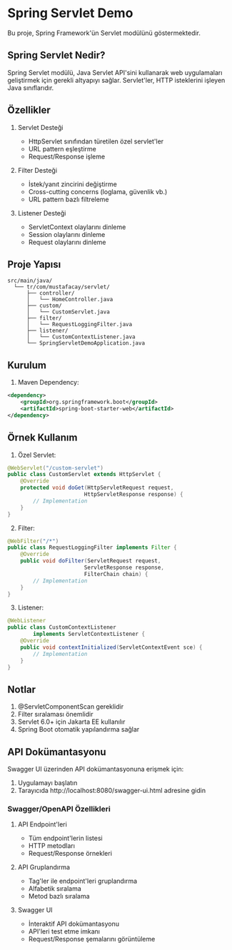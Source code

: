 # Spring Servlet Demo

Bu proje, Spring Framework'ün Servlet modülünü göstermektedir.

## Spring Servlet Nedir?

Spring Servlet modülü, Java Servlet API'sini kullanarak web uygulamaları geliştirmek için gerekli altyapıyı sağlar. Servlet'ler, HTTP isteklerini işleyen Java sınıflarıdır.

## Özellikler

1. Servlet Desteği
   - HttpServlet sınıfından türetilen özel servlet'ler
   - URL pattern eşleştirme
   - Request/Response işleme

2. Filter Desteği
   - İstek/yanıt zincirini değiştirme
   - Cross-cutting concerns (loglama, güvenlik vb.)
   - URL pattern bazlı filtreleme

3. Listener Desteği
   - ServletContext olaylarını dinleme
   - Session olaylarını dinleme
   - Request olaylarını dinleme

## Proje Yapısı

```
src/main/java/
  └── tr/com/mustafacay/servlet/
      ├── controller/
      │   └── HomeController.java
      ├── custom/
      │   └── CustomServlet.java
      ├── filter/
      │   └── RequestLoggingFilter.java
      ├── listener/
      │   └── CustomContextListener.java
      └── SpringServletDemoApplication.java
```

## Kurulum

1. Maven Dependency:
```xml
<dependency>
    <groupId>org.springframework.boot</groupId>
    <artifactId>spring-boot-starter-web</artifactId>
</dependency>
```

## Örnek Kullanım

1. Özel Servlet:
```java
@WebServlet("/custom-servlet")
public class CustomServlet extends HttpServlet {
    @Override
    protected void doGet(HttpServletRequest request, 
                        HttpServletResponse response) {
        // Implementation
    }
}
```

2. Filter:
```java
@WebFilter("/*")
public class RequestLoggingFilter implements Filter {
    @Override
    public void doFilter(ServletRequest request, 
                        ServletResponse response, 
                        FilterChain chain) {
        // Implementation
    }
}
```

3. Listener:
```java
@WebListener
public class CustomContextListener 
        implements ServletContextListener {
    @Override
    public void contextInitialized(ServletContextEvent sce) {
        // Implementation
    }
}
```

## Notlar

1. @ServletComponentScan gereklidir
2. Filter sıralaması önemlidir
3. Servlet 6.0+ için Jakarta EE kullanılır
4. Spring Boot otomatik yapılandırma sağlar

## API Dokümantasyonu

Swagger UI üzerinden API dokümantasyonuna erişmek için:

1. Uygulamayı başlatın
2. Tarayıcıda http://localhost:8080/swagger-ui.html adresine gidin

### Swagger/OpenAPI Özellikleri

1. API Endpoint'leri
   - Tüm endpoint'lerin listesi
   - HTTP metodları
   - Request/Response örnekleri

2. API Gruplandırma
   - Tag'ler ile endpoint'leri gruplandırma
   - Alfabetik sıralama
   - Metod bazlı sıralama

3. Swagger UI
   - İnteraktif API dokümantasyonu
   - API'leri test etme imkanı
   - Request/Response şemalarını görüntüleme 